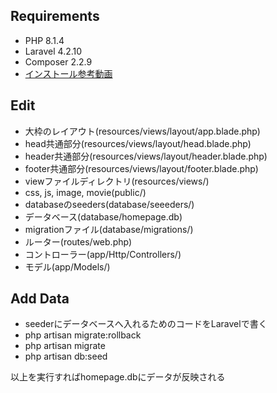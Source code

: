 ## Requirements

- PHP 8.1.4
- Laravel 4.2.10
- Composer 2.2.9
- [インストール参考動画](https://www.youtube.com/watch?v=M7ZV0GKm4lI)

## Edit

- 大枠のレイアウト(resources/views/layout/app.blade.php)
- head共通部分(resources/views/layout/head.blade.php)
- header共通部分(resources/views/layout/header.blade.php)
- footer共通部分(resources/views/layout/footer.blade.php)
- viewファイルディレクトリ(resources/views/)
- css, js, image, movie(public/)
- databaseのseeders(database/seeeders/)
- データベース(database/homepage.db)
- migrationファイル(database/migrations/)
- ルーター(routes/web.php)
- コントローラー(app/Http/Controllers/)
- モデル(app/Models/)

## Add Data

- seederにデータベースへ入れるためのコードをLaravelで書く
- php artisan migrate:rollback
- php artisan migrate
- php artisan db:seed

以上を実行すればhomepage.dbにデータが反映される

